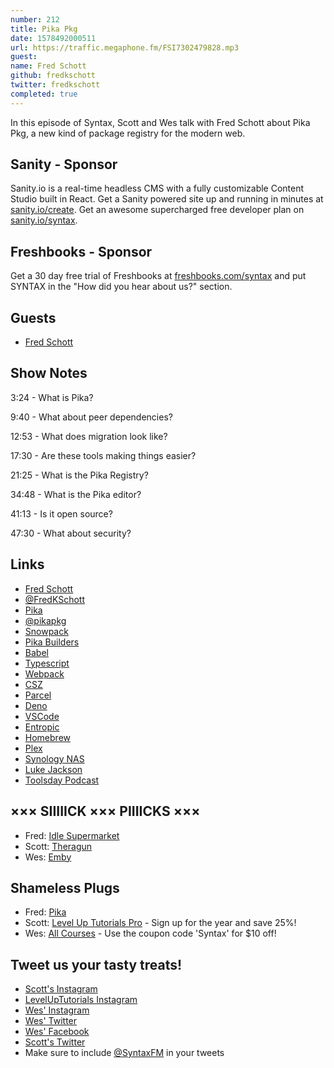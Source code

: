 ```yaml
---
number: 212
title: Pika Pkg
date: 1578492000511
url: https://traffic.megaphone.fm/FSI7302479828.mp3
guest: 
name: Fred Schott
github: fredkschott
twitter: fredkschott
completed: true
---
```


In this episode of Syntax, Scott and Wes talk with Fred Schott about Pika Pkg, a new kind of package registry for the modern web.

## Sanity - Sponsor
Sanity.io is a real-time headless CMS with a fully customizable Content Studio built in React. Get a Sanity powered site up and running in minutes at [sanity.io/create](https://www.sanity.io/create). Get an awesome supercharged free developer plan on [sanity.io/syntax](https://www.sanity.io/syntax).

## Freshbooks - Sponsor
Get a 30 day free trial of Freshbooks at [freshbooks.com/syntax](https://freshbooks.com/syntax) and put SYNTAX in the "How did you hear about us?" section.

## Guests

* [Fred Schott](https://twitter.com/FredKSchott)

## Show Notes

3:24 - What is Pika?

9:40 - What about peer dependencies?

12:53 - What does migration look like? 

17:30 - Are these tools making things easier?

21:25 - What is the Pika Registry?

34:48 - What is the Pika editor?

41:13 - Is it open source?

47:30 - What about security?

## Links
* [Fred Schott](http://fredkschott.com/)
* [@FredKSchott](https://twitter.com/FredKSchott)
* [Pika](https://www.pika.dev/)
* [@pikapkg](https://twitter.com/pikapkg)
* [Snowpack](https://www.snowpack.dev/)
* [Pika Builders](https://github.com/pikapkg/builders)
* [Babel](https://babeljs.io/)
* [Typescript](https://www.typescriptlang.org/)
* [Webpack](https://webpack.js.org/)
* [CSZ](https://github.com/lukejacksonn/csz)
* [Parcel](https://parceljs.org/)
* [Deno](https://deno.land/)
* [VSCode](https://code.visualstudio.com/)
* [Entropic](https://www.entropic.dev/)
* [Homebrew](https://brew.sh/)
* [Plex](https://www.plex.tv/)
* [Synology NAS](https://www.synology.com/)
* [Luke Jackson](https://github.com/lukejacksonn)
* [Toolsday Podcast](https://spec.fm/podcasts/toolsday)

## ××× SIIIIICK ××× PIIIICKS ×××
* Fred: [Idle Supermarket](https://play.google.com/store/apps/details?id=com.codigames.market.idle.tycoon&hl=en_US)
* Scott: [Theragun](https://www.theragun.com/)
* Wes: [Emby](https://emby.media/)

## Shameless Plugs
* Fred: [Pika](https://www.pika.dev/)
* Scott: [Level Up Tutorials Pro](https://www.leveluptutorials.com/pro) - Sign up for the year and save 25%!
* Wes: [All Courses](https://wesbos.com/courses/) - Use the coupon code 'Syntax' for $10 off!

## Tweet us your tasty treats!
* [Scott's Instagram](https://www.instagram.com/stolinski/)
* [LevelUpTutorials Instagram](https://www.instagram.com/LevelUpTutorials/)
* [Wes' Instagram](https://www.instagram.com/wesbos/)
* [Wes' Twitter](https://twitter.com/wesbos)
* [Wes' Facebook](https://www.facebook.com/wesbos.developer)
* [Scott's Twitter](https://twitter.com/stolinski)
* Make sure to include [@SyntaxFM](https://twitter.com/SyntaxFM) in your tweets
